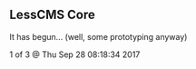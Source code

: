 LessCMS Core
------------

It has begun... (well, some prototyping anyway)


1 of 3 @ Thu Sep 28 08:18:34 2017
